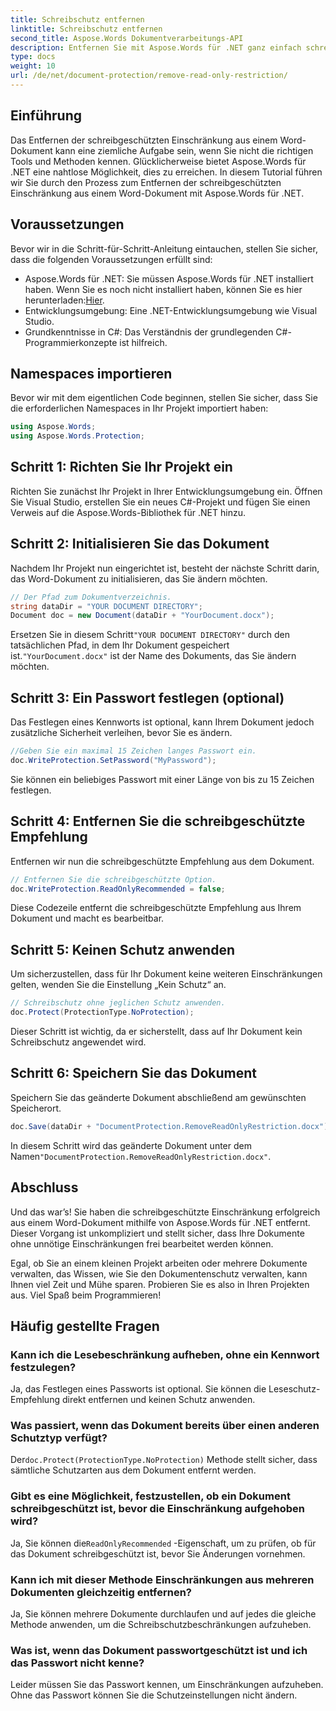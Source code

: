 ```yaml
---
title: Schreibschutz entfernen
linktitle: Schreibschutz entfernen
second_title: Aspose.Words Dokumentverarbeitungs-API
description: Entfernen Sie mit Aspose.Words für .NET ganz einfach schreibgeschützte Einschränkungen aus Word-Dokumenten mit unserer detaillierten Schritt-für-Schritt-Anleitung. Perfekt für Entwickler.
type: docs
weight: 10
url: /de/net/document-protection/remove-read-only-restriction/
---
```

## Einführung

Das Entfernen der schreibgeschützten Einschränkung aus einem Word-Dokument kann eine ziemliche Aufgabe sein, wenn Sie nicht die richtigen Tools und Methoden kennen. Glücklicherweise bietet Aspose.Words für .NET eine nahtlose Möglichkeit, dies zu erreichen. In diesem Tutorial führen wir Sie durch den Prozess zum Entfernen der schreibgeschützten Einschränkung aus einem Word-Dokument mit Aspose.Words für .NET.

## Voraussetzungen

Bevor wir in die Schritt-für-Schritt-Anleitung eintauchen, stellen Sie sicher, dass die folgenden Voraussetzungen erfüllt sind:

-  Aspose.Words für .NET: Sie müssen Aspose.Words für .NET installiert haben. Wenn Sie es noch nicht installiert haben, können Sie es hier herunterladen:[Hier](https://releases.aspose.com/words/net/).
- Entwicklungsumgebung: Eine .NET-Entwicklungsumgebung wie Visual Studio.
- Grundkenntnisse in C#: Das Verständnis der grundlegenden C#-Programmierkonzepte ist hilfreich.

## Namespaces importieren

Bevor wir mit dem eigentlichen Code beginnen, stellen Sie sicher, dass Sie die erforderlichen Namespaces in Ihr Projekt importiert haben:

```csharp
using Aspose.Words;
using Aspose.Words.Protection;
```

## Schritt 1: Richten Sie Ihr Projekt ein

Richten Sie zunächst Ihr Projekt in Ihrer Entwicklungsumgebung ein. Öffnen Sie Visual Studio, erstellen Sie ein neues C#-Projekt und fügen Sie einen Verweis auf die Aspose.Words-Bibliothek für .NET hinzu.

## Schritt 2: Initialisieren Sie das Dokument

Nachdem Ihr Projekt nun eingerichtet ist, besteht der nächste Schritt darin, das Word-Dokument zu initialisieren, das Sie ändern möchten.

```csharp
// Der Pfad zum Dokumentverzeichnis.
string dataDir = "YOUR DOCUMENT DIRECTORY";
Document doc = new Document(dataDir + "YourDocument.docx");
```

 Ersetzen Sie in diesem Schritt`"YOUR DOCUMENT DIRECTORY"` durch den tatsächlichen Pfad, in dem Ihr Dokument gespeichert ist.`"YourDocument.docx"` ist der Name des Dokuments, das Sie ändern möchten.

## Schritt 3: Ein Passwort festlegen (optional)

Das Festlegen eines Kennworts ist optional, kann Ihrem Dokument jedoch zusätzliche Sicherheit verleihen, bevor Sie es ändern.

```csharp
//Geben Sie ein maximal 15 Zeichen langes Passwort ein.
doc.WriteProtection.SetPassword("MyPassword");
```

Sie können ein beliebiges Passwort mit einer Länge von bis zu 15 Zeichen festlegen.

## Schritt 4: Entfernen Sie die schreibgeschützte Empfehlung

Entfernen wir nun die schreibgeschützte Empfehlung aus dem Dokument.

```csharp
// Entfernen Sie die schreibgeschützte Option.
doc.WriteProtection.ReadOnlyRecommended = false;
```

Diese Codezeile entfernt die schreibgeschützte Empfehlung aus Ihrem Dokument und macht es bearbeitbar.

## Schritt 5: Keinen Schutz anwenden

Um sicherzustellen, dass für Ihr Dokument keine weiteren Einschränkungen gelten, wenden Sie die Einstellung „Kein Schutz“ an.

```csharp
// Schreibschutz ohne jeglichen Schutz anwenden.
doc.Protect(ProtectionType.NoProtection);
```

Dieser Schritt ist wichtig, da er sicherstellt, dass auf Ihr Dokument kein Schreibschutz angewendet wird.

## Schritt 6: Speichern Sie das Dokument

Speichern Sie das geänderte Dokument abschließend am gewünschten Speicherort.

```csharp
doc.Save(dataDir + "DocumentProtection.RemoveReadOnlyRestriction.docx");
```

 In diesem Schritt wird das geänderte Dokument unter dem Namen`"DocumentProtection.RemoveReadOnlyRestriction.docx"`.

## Abschluss

Und das war’s! Sie haben die schreibgeschützte Einschränkung erfolgreich aus einem Word-Dokument mithilfe von Aspose.Words für .NET entfernt. Dieser Vorgang ist unkompliziert und stellt sicher, dass Ihre Dokumente ohne unnötige Einschränkungen frei bearbeitet werden können. 

Egal, ob Sie an einem kleinen Projekt arbeiten oder mehrere Dokumente verwalten, das Wissen, wie Sie den Dokumentenschutz verwalten, kann Ihnen viel Zeit und Mühe sparen. Probieren Sie es also in Ihren Projekten aus. Viel Spaß beim Programmieren!

## Häufig gestellte Fragen

### Kann ich die Lesebeschränkung aufheben, ohne ein Kennwort festzulegen?

Ja, das Festlegen eines Passworts ist optional. Sie können die Leseschutz-Empfehlung direkt entfernen und keinen Schutz anwenden.

### Was passiert, wenn das Dokument bereits über einen anderen Schutztyp verfügt?

Der`doc.Protect(ProtectionType.NoProtection)` Methode stellt sicher, dass sämtliche Schutzarten aus dem Dokument entfernt werden.

### Gibt es eine Möglichkeit, festzustellen, ob ein Dokument schreibgeschützt ist, bevor die Einschränkung aufgehoben wird?

 Ja, Sie können die`ReadOnlyRecommended` -Eigenschaft, um zu prüfen, ob für das Dokument schreibgeschützt ist, bevor Sie Änderungen vornehmen.

### Kann ich mit dieser Methode Einschränkungen aus mehreren Dokumenten gleichzeitig entfernen?

Ja, Sie können mehrere Dokumente durchlaufen und auf jedes die gleiche Methode anwenden, um die Schreibschutzbeschränkungen aufzuheben.

### Was ist, wenn das Dokument passwortgeschützt ist und ich das Passwort nicht kenne?

Leider müssen Sie das Passwort kennen, um Einschränkungen aufzuheben. Ohne das Passwort können Sie die Schutzeinstellungen nicht ändern.